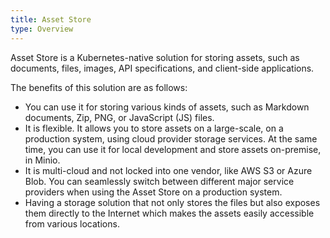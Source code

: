 ```yaml
---
title: Asset Store
type: Overview
---
```


Asset Store is a Kubernetes-native solution for storing assets, such as documents, files, images, API specifications, and client-side applications.

The benefits of this solution are as follows:
- You can use it for storing various kinds of assets, such as Markdown documents, Zip, PNG, or JavaScript (JS) files.
- It is flexible. It allows you to store assets on a large-scale, on a production system, using cloud provider storage services. At the same time, you can use it for local development and store assets on-premise, in Minio. 
- It is multi-cloud and not locked into one vendor, like AWS S3 or Azure Blob. You can seamlessly switch between different major service providers when using the Asset Store on a production system.
- Having a storage solution that not only stores the files but also exposes them directly to the Internet which makes the assets easily accessible from various locations.
